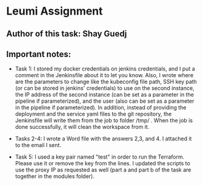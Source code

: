 # Leumi Assignment

## Author of this task: Shay Guedj

## Important notes:

* Task 1: I stored my docker credentials on jenkins credentials, and I put a comment in the Jenkinsfile about it to let you know. 
  Also, I wrote where are the parameters to change like the kubeconfig file path, SSH key path (or can be stored in jenkins' credentials) to use on the second instance, the IP address of the second instance (can be set as a parameter in the pipeline if parameterized),
  and the user (also can be set as a parameter in the pipeline if parameterized).
  In addition, instead of providing the deployment and the service yaml files to the git repository, the Jenkinsfile will write them from the job to folder /tmp/ .
  When the job is done successfully, it will clean the workspace from it.

* Tasks 2-4: I wrote a Word file with the answers 2,3, and 4. I attached it to the email I sent.
  
* Task 5: I used a key pair named "test" in order to run the Terraform. Please use it or remove the key from the lines. 
  I updated the scripts to use the proxy IP as requested as well (part a and part b of the task are together in the modules folder).

